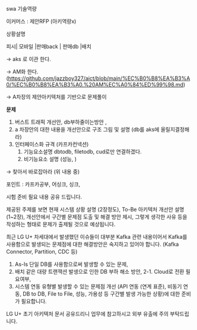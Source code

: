 swa 기술역량

이커머스 : 제안RFP (아키역량x)

상황설명

피시| 모바일 |판매back | 판매db |배치

→ aks 로  이관 한다.

→ AM화 한다.(https://github.com/jazzboy327/aict/blob/main/%EC%B0%B8%EA%B3%A0/%EC%B0%B8%EA%B3%A0.%20AM%EC%A0%84%ED%99%98.md)

→ A차장의 제안아키텍처를 기반으로 문제풀이

**문제**

1. 버스트 트래픽 개선안, db부하줄이는방안 , 
2. a 차장안의 대한 내용을 개선안으로 구조 그림 및 설명 (db를 aks에 올릴지결정해라)
3. 인터페이스화 규격 (카프카컨넥션)
    1. 기능요소설명 dbtodb, filetodb, cud로만 연결하겠다. 
    2. 비기능요소 설명 (성능, )

→ 찾아서 바로잡아라 (위 내용 중)

포인트 : 카프카공부, 어싱크, 싱크,

시험 준비 필요 내용 공유 드립니다.

제공된 주제를 보면 현재 시스템 상황 설명 (2장정도), To-Be 아키텍처 개선안 설명 (1~2장), 개선안에서 구간별 문제점 도출 및 해결 방안 제시, 그렇게 생각한 사유 등을 작성하는 형태로 문제가 출제될 것으로 예상됩니다.

최근 LG U+ 차세대에서 발생했던 이슈들이 대부분 Kafka 관련 내용이어서 Kafka를 사용함으로 발생되는 문제점에 대한 해결방안은 숙지하고 있어야 합니다. (Kafka Connector, Partition, CDC 등)

1. As-Is 단일 DB를 사용함으로써 발생할 수 있는 문제,
2. 배치 같은 대량 트랜잭션 발생으로 인한 DB 부하 해소 방안,
2-1. Cloud로 전환 필요여부,
3. 시스템 연동 유형별 발생할 수 있는 문제점 개선 (API 연동 (연계 표준), 비동기 연동, DB to DB, File to File, 성능, 가용성 등 구간별 발생 가능한 상황)에 대한 준비가 필요합니다.

LG U+ 초기 아키텍처 문서 공유드리니 업무에 참고하시고 외부 유출에 주의 부탁드립니다.

